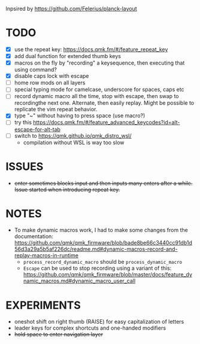 Inpsired by https://github.com/Felerius/planck-layout

# TODO
- [X] use the repeat key: https://docs.qmk.fm/#/feature_repeat_key
- [X] add dual function for extended thumb keys
- [X] macros on the fly by "recording" a keysequence, then executing that using command?
- [X] disable caps lock with escape
- [ ] home row mods on all layers
- [ ] special typing mode for camelcase, underscore for spaces, caps etc
- [ ] record dynamic macro all the time, stop with escape, then swap to recordingthe next one. Alternate, then easily replay. Might be possible to replicate the vim repeat behavior.
- [X] type "~"  without having to press space (use macro?)
- [ ] try this https://docs.qmk.fm/#/feature_advanced_keycodes?id=alt-escape-for-alt-tab
- [ ] switch to https://qmk.github.io/qmk_distro_wsl/
  * compilation without WSL is way too slow

# ISSUES
- ~~enter sometimes blocks input and then inputs many enters after a while. Issue started when introducing repeat key.~~

# NOTES
* To make dynamic macros work, I had to make some changes from the documentation: https://github.com/qmk/qmk_firmware/blob/bade8be66c3440cc91db1d56d3a29a5b5af226dc/readme.md#dynamic-macros-record-and-replay-macros-in-runtime
  * `process_record_dynamic_macro` should be `process_dynamic_macro`
  * `Escape` can be used to stop recording using a variant of this: https://github.com/qmk/qmk_firmware/blob/master/docs/feature_dynamic_macros.md#dynamic_macro_user_call

# EXPERIMENTS
* oneshot shift on right thumb (RAISE) for easy capitalization of letters
* leader keys for complex shortcuts and one-handed modifiers
* ~~hold space to enter navigation layer~~